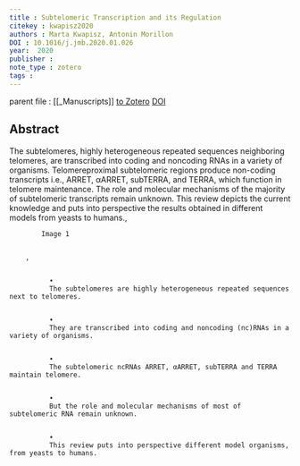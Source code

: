 ```yaml
---
title : Subtelomeric Transcription and its Regulation
citekey : kwapisz2020
authors : Marta Kwapisz, Antonin Morillon
DOI : 10.1016/j.jmb.2020.01.026
year:  2020
publisher : 
note_type : zotero
tags : 
---
```

parent file : [[_Manuscripts]]
[to Zotero](zotero://select/items/@kwapisz2020) [DOI](https://doi.org/10.1016/j.jmb.2020.01.026)

Abstract
---
The subtelomeres, highly heterogeneous repeated sequences neighboring telomeres, are transcribed into coding and noncoding RNAs in a variety of organisms. Telomereproximal subtelomeric regions produce non-coding transcripts i.e., ARRET, αARRET, subTERRA, and TERRA, which function in telomere maintenance. The role and molecular mechanisms of the majority of subtelomeric transcripts remain unknown. This review depicts the current knowledge and puts into perspective the results obtained in different models from yeasts to humans., 
          
            Image 1
            
          
        , 
          
            
              •
              The subtelomeres are highly heterogeneous repeated sequences next to telomeres.
            
            
              •
              They are transcribed into coding and noncoding (nc)RNAs in a variety of organisms.
            
            
              •
              The subtelomeric ncRNAs ARRET, αARRET, subTERRA and TERRA maintain telomere.
            
            
              •
              But the role and molecular mechanisms of most of subtelomeric RNA remain unknown.
            
            
              •
              This review puts into perspective different model organisms, from yeasts to humans.
